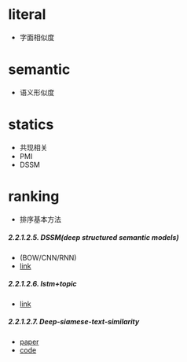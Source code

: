 
# literal
+  字面相似度

# semantic
+ 语义形似度

# statics
+ 共现相关
+ PMI
+ DSSM

# ranking
+ 排序基本方法

##### 2.2.1.2.5. DSSM(deep structured semantic models)
+ (BOW/CNN/RNN) 
+ [link](https://www.cnblogs.com/qniguoym/p/7772561.html)
##### 2.2.1.2.6. lstm+topic 
+ [link](https://blog.csdn.net/qjzcy/article/details/52269382)
##### 2.2.1.2.7. Deep-siamese-text-similarity 
+ [paper](https://www.aclweb.org/anthology/W16-16#page=162)
+ [code](https://github.com/dhwajraj/deep-siamese-text-similarity)

